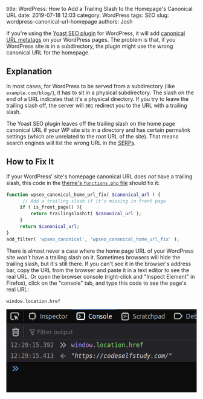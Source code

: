 title: WordPress: How to Add a Trailing Slash to the Homepage's Canonical URL
date: 2019-07-18 12:03
category: WordPress
tags: SEO
slug: wordpress-canonical-url-homepage
authors: Josh

If you're using the [Yoast SEO plugin](https://wordpress.org/plugins/wordpress-seo/) for WordPress, it will add [canonical URL metatags](https://moz.com/learn/seo/canonicalization) on your WordPress pages. The problem is that, if you WordPress site is in a subdirectory, the plugin might use the wrong canonical URL for the homepage.

## Explanation

In most cases, for WordPress to be served from a subdirectory (like `example.com/blog/`), it has to sit in a physical subdirectory. The slash on the end of a URL indicates that it's a physical directory. If you try to leave the trailing slash off, the server will `301` redirect you to the URL with a trailing slash.

The Yoast SEO plugin leaves off the trailing slash on the home page canonical URL if your WP site sits in a directory and has certain permalink settings (which are unrelated to the root URL of the site). That means search engines will list the wrong URL in the <abbr title="Search Engine Results Pages">SERPs</abbr>.

## How to Fix It

If your WordPress' site's homepage canonical URL does <em>not</em> have a trailing slash, this code in the [theme's `functions.php` file](https://codex.wordpress.org/Functions_File_Explained) should fix it:

```php
function wpseo_canonical_home_url_fix( $canonical_url ) {
      // Add a trailing slash if it's missing in front page
     if ( is_front_page() ){
         return trailingslashit( $canonical_url );
     }
     return $canonical_url;
}
add_filter( 'wpseo_canonical', 'wpseo_canonical_home_url_fix' );
```

There is almost never a case where the home page URL of your WordPress site <em>won't</em> have a trailing slash on it. Sometimes browsers will hide the trailing slash, but it's still there. If you can't see it in the browser's address bar, copy the URL from the browser and paste it in a text editor to see the real URL. Or open the browser console (right-click and "Inspect Element" in Firefox), click on the "console" tab, and type this code to see the page's real URL:

```text
window.location.href
```

![`window.location.href` in Firefox](/files/window-location-href.png)
